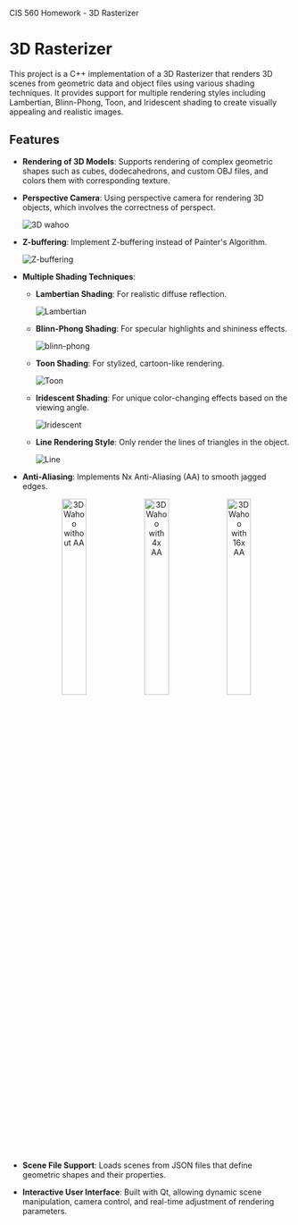 CIS 560 Homework - 3D Rasterizer

# 3D Rasterizer

This project is a C++ implementation of a 3D Rasterizer that renders 3D scenes from geometric data and object files using various shading techniques. It provides support for multiple rendering styles including Lambertian, Blinn-Phong, Toon, and Iridescent shading to create visually appealing and realistic images.

## Features

- **Rendering of 3D Models**: Supports rendering of complex geometric shapes such as cubes, dodecahedrons, and custom OBJ files, and colors them with corresponding texture.
- **Perspective Camera**: Using perspective camera for rendering 3D objects, which involves the correctness of perspect.
  
  ![3D wahoo](3d_rasterizer_results/3D_wahoo%20(no%20Lambertian%20shading).bmp)
  
- **Z-buffering**: Implement Z-buffering instead of Painter's Algorithm.

  ![Z-buffering](3d_rasterizer_results/3D_twoTri.bmp)
 
- **Multiple Shading Techniques**:
  - **Lambertian Shading**: For realistic diffuse reflection.
    
    ![Lambertian](3d_rasterizer_results/3D_wahoo%20(with%20Lambertian%20shading).bmp)
  
  - **Blinn-Phong Shading**: For specular highlights and shininess effects.
      
    ![blinn-phong](3d_rasterizer_results/3D_wahoo%20(with%20Blinn-Phong%20shading).bmp)
  
  - **Toon Shading**: For stylized, cartoon-like rendering.

    ![Toon](3d_rasterizer_results/3D_wahoo%20(with%20Toon2%20shading).bmp)

  - **Iridescent Shading**: For unique color-changing effects based on the viewing angle.
 
    ![Iridescent](3d_rasterizer_results/3D_wahoo%20(with%20Iridescent%20shading).bmp)

  - **Line Rendering Style**: Only render the lines of triangles in the object.
 
    ![Line](3d_rasterizer_results/3D_wahoo%20(line%20render).bmp)

- **Anti-Aliasing**: Implements Nx Anti-Aliasing (AA) to smooth jagged edges.

  <p align="center">
    <img src="3d_rasterizer_results/3D_wahoo%20(with%20Blinn-Phong%20shading).bmp" alt="3D Wahoo without AA" width="30%" />
    <img src="3d_rasterizer_results/3D_wahoo%20(4x%20AA).bmp" alt="3D Wahoo with 4x AA" width="30%" />
    <img src="3d_rasterizer_results/3D_wahoo%20(16x%20AA).bmp" alt="3D Wahoo with 16x AA" width="30%" />
  </p>

- **Scene File Support**: Loads scenes from JSON files that define geometric shapes and their properties.
- **Interactive User Interface**: Built with Qt, allowing dynamic scene manipulation, camera control, and real-time adjustment of rendering parameters.
